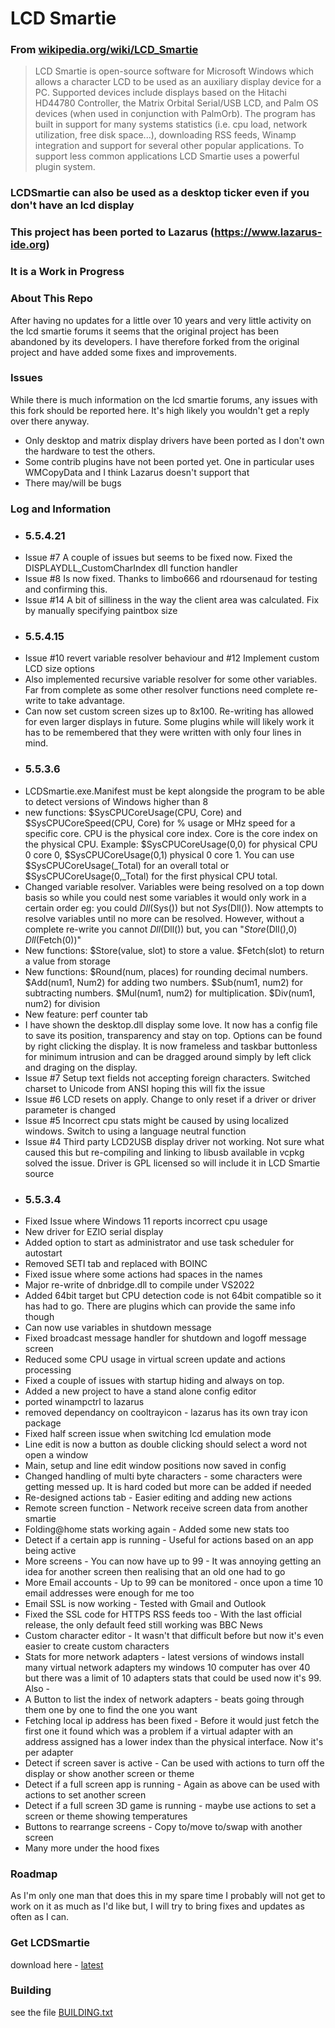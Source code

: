 # LCD Smartie
### From [wikipedia.org/wiki/LCD_Smartie](https://wikipedia.org/wiki/LCD_Smartie)
>LCD Smartie is open-source software for Microsoft Windows which allows a character LCD to be used as an auxiliary display device for a PC.
Supported devices include displays based on the Hitachi HD44780 Controller, the Matrix Orbital Serial/USB LCD, and Palm OS devices (when used in conjunction with PalmOrb).
The program has built in support for many systems statistics (i.e. cpu load, network utilization, free disk space...), downloading RSS feeds, Winamp integration and support for several other popular applications.
To support less common applications LCD Smartie uses a powerful plugin system.

### LCDSmartie can also be used as a desktop ticker even if you don't have an lcd display

### This project has been ported to Lazarus (https://www.lazarus-ide.org)
### It is a Work in Progress

### About This Repo
After having no updates for a little over 10 years and very little activity on the lcd smartie forums it seems that the original project has been abandoned by its developers.
I have therefore forked from the original project and have added some fixes and improvements.

### Issues
While there is much information on the lcd smartie forums, any issues with this fork should be reported here. It's high likely you wouldn't get a reply over there anyway.
- Only desktop and matrix display drivers have been ported as I don't own the hardware to test the others.
- Some contrib plugins have not been ported yet. One in particular uses WMCopyData and I think Lazarus doesn't support that
- There may/will be bugs

### Log and Information
- ### 5.5.4.21
- Issue #7 A couple of issues but seems to be fixed now. Fixed the DISPLAYDLL_CustomCharIndex dll function handler
- Issue #8 Is now fixed. Thanks to limbo666 and rdoursenaud for testing and confirming this.
- Issue #14 A bit of silliness in the way the client area was calculated. Fix by manually specifying paintbox size
- ### 5.5.4.15
- Issue #10 revert variable resolver behaviour and #12 Implement custom LCD size options
- Also implemented recursive variable resolver for some other variables. Far from complete as some other resolver functions need complete re-write to take advantage.
- Can now set custom screen sizes up to 8x100. Re-writing has allowed for even larger displays in future. Some plugins while will likely work it has to be remembered that they were written with only four lines in mind.
- ### 5.5.3.6
- LCDSmartie.exe.Manifest must be kept alongside the program to be able to detect versions of Windows higher than 8
- new functions: $SysCPUCoreUsage(CPU, Core) and $SysCPUCoreSpeed(CPU, Core) for % usage or MHz speed for a specific core. CPU is the physical core index. Core is the core index on the physical CPU. Example: $SysCPUCoreUsage(0,0) for physical CPU 0 core 0, $SysCPUCoreUsage(0,1) physical 0 core 1. You can use $SysCPUCoreUsage(_Total) for an overall total or $SysCPUCoreUsage(0,_Total) for the first physical CPU total.
- Changed variable resolver. Variables were being resolved on a top down basis so while you could nest some variables it would only work in a certain order eg: you could $Dll($Sys()) but not $Sys($Dll()). Now attempts to resolve variables until no more can be resolved. However, without a complete re-write you cannot $Dll($Dll()) but, you can "$Store($Dll(),0) $Dll($Fetch(0))"
- New functions: $Store(value, slot) to store a value. $Fetch(slot) to return a value from storage
- New functions: $Round(num, places) for rounding decimal numbers. $Add(num1, Num2) for adding two numbers. $Sub(num1, num2) for subtracting numbers. $Mul(num1, num2) for multiplication. $Div(num1, num2) for division
- New feature: perf counter tab
- I have shown the desktop.dll display some love. It now has a config file to save its position, transparency and stay on top. Options can be found by right clicking the display. It is now frameless and taskbar buttonless for minimum intrusion and can be dragged around simply by left click and draging on the display.
- Issue #7 Setup text fields not accepting foreign characters. Switched charset to Unicode from ANSI hoping this will fix the issue
- Issue #6 LCD resets on apply. Change to only reset if a driver or driver parameter is changed
- Issue #5 Incorrect cpu stats might be caused by using localized windows. Switch to using a language neutral function
- Issue #4 Third party LCD2USB display driver not working. Not sure what caused this but re-compiling and linking to libusb available in vcpkg solved the issue. Driver is GPL licensed so will include it in LCD Smartie source
- ### 5.5.3.4
- Fixed Issue where Windows 11 reports incorrect cpu usage
- New driver for EZIO serial display
- Added option to start as administrator and use task scheduler for autostart
- Removed SETI tab and replaced with BOINC
- Fixed issue where some actions had spaces in the names
- Major re-write of dnbridge.dll to compile under VS2022
- Added 64bit target but CPU detection code is not 64bit compatible so it has had to go. There are plugins which can provide the same info though
- Can now use variables in shutdown message
- Fixed broadcast message handler for shutdown and logoff message screen
- Reduced some CPU usage in virtual screen update and actions processing
- Fixed a couple of issues with startup hiding and always on top.
- Added a new project to have a stand alone config editor
- ported winampctrl to lazarus
- removed dependancy on cooltrayicon - lazarus has its own tray icon package
- Fixed half screen issue when switching lcd emulation mode
- Line edit is now a button as double clicking should select a word not open a window
- Main, setup and line edit window positions now saved in config
- Changed handling of multi byte characters - some characters were getting messed up. It is hard coded but more can be added if needed
- Re-designed actions tab - Easier editing and adding new actions
- Remote screen function - Network receive screen data from another smartie
- Folding@home stats working again - Added some new stats too
- Detect if a certain app is running - Useful for actions based on an app being active
- More screens - You can now have up to 99 - It was annoying getting an idea for another screen then realising that an old one had to go
- More Email accounts - Up to 99 can be monitored - once upon a time 10 email addresses were enough for me too
- Email SSL is now working - Tested with Gmail and Outlook
- Fixed the SSL code for HTTPS RSS feeds too - With the last official release, the only default feed still working was BBC News
- Custom character editor - It wasn't that difficult before but now it's even easier to create custom characters
- Stats for more network adapters - latest versions of windows install many virtual network adapters my windows 10 computer has over 40 but there was a limit of 10 adapters stats that could be used now it's 99. Also - 
- A Button to list the index of network adapters - beats going through them one by one to find the one you want
- Fetching local ip address has been fixed - Before it would just fetch the first one it found which was a problem if a virtual adapter with an address assigned has a lower index than the physical interface. Now it's per adapter
- Detect if screen saver is active - Can be used with actions to turn off the display or show another screen or theme
- Detect if a full screen app is running - Again as above can be used with actions to set another screen
- Detect if a full screen 3D game is running - maybe use actions to set a screen or theme showing temperatures
- Buttons to rearrange screens - Copy to/move to/swap with another screen
- Many more under the hood fixes

### Roadmap
As I'm only one man that does this in my spare time I probably will not get to work on it as much as I'd like but, I will try to bring fixes and updates as often as I can.

### Get LCDSmartie
download here - [latest](https://github.com/stokie-ant/lcdsmartie-laz/releases/latest)

### Building
see the file [BUILDING.txt](BUILDING.txt)

